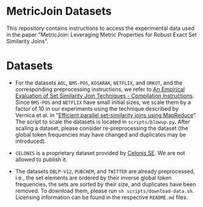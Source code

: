 # MetricJoin Datasets

This repository contains instructions to access the experimental data used in the paper "MetricJoin: Leveraging Metric Properties for Robust Exact Set Similarity Joins".

# Datasets

* For the datasets `AOL`, `BMS-POS`, `KOSARAK`, `NETFLIX`, and `ORKUT`, and the corresponding preprocessing instructions, we refer to [An Empirical Evaluation of Set Similarity Join Techniques - Compilation Instructions](http://ssjoin.dbresearch.uni-salzburg.at/datasets.html).
  Since `BMS-POS` and `NETFLIX` have small initial sizes, we scale them by a factor of 10 in our experiments using the technique described by Vernica et al. in "[Efficient parallel set-similarity joins using MapReduce](https://dl.acm.org/doi/10.1145/1807167.1807222)".
  The script to scale the datasets is located in `scripts/blowup.py`.
  After scaling a dataset, please consider re-preprocessing the dataset (the global token frequencies may have changed and duplicates may be introduced).

* `CELONIS` is a proprietary dataset provided by [Celonis SE](https://www.celonis.com/). 
   We are not allowed to publish it.

* The datasets `DBLP-V12`, `PUBCHEM`, and `TWITTER` are already preprocessed, i.e., the set elements are ordered by their inverse global token frequencies, the sets are sorted by their size, and duplicates have been removed.
  To download them, please run `sh scripts/download-data.sh`.
  Licensing information can be found in the respective `README.md` files.

